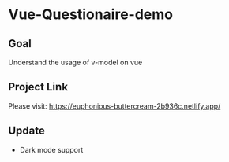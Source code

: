 # Vue-Questionaire-demo

## Goal 
Understand the usage of v-model on vue

## Project Link
Please visit: https://euphonious-buttercream-2b936c.netlify.app/

## Update
<ul>
  <li>Dark mode support</li>
</ul>
